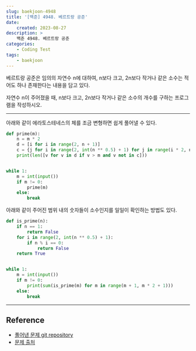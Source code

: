 ```yaml
---
slug: baekjoon-4948
title: '[백준] 4948. 베르트랑 공준'
date:
    created: 2023-08-27
description: >
    백준 4948. 베르트랑 공준
categories:
    - Coding Test
tags:
    - baekjoon
---
```


베르트랑 공준은 임의의 자연수 n에 대하여, n보다 크고, 2n보다 작거나 같은 소수는 적어도 하나 존재한다는 내용을 담고 있다.  

자연수 n이 주어졌을 때, n보다 크고, 2n보다 작거나 같은 소수의 개수를 구하는 프로그램을 작성하시오.  

<!-- more -->

---

아래와 같이 에라토스테네스의 체를 조금 변형하면 쉽게 풀어낼 수 있다.  

```python
def prime(m):
    n = m * 2
    d = [i for i in range(2, n + 1)]
    c = {j for i in range(2, int(n ** 0.5) + 1) for j in range(i * 2, n + i, i)}
    print(len([v for v in d if v > m and v not in c]))


while 1:
    m = int(input())
    if m != 0:
        prime(m)
    else:
        break
```

아래와 같이 주어진 범위 내의 숫자들이 소수인지를 일일이 확인하는 방법도 있다.  

```python
def is_prime(n):
    if n == 1:
        return False
    for i in range(2, int(n ** 0.5) + 1):
        if n % i == 0:
            return False
    return True


while 1:
    m = int(input())
    if m != 0:
        print(sum(is_prime(m) for m in range(m + 1, m * 2 + 1)))
    else:
        break
```

---
## Reference
- [풀어낸 문제 git repository](https://github.com/djccnt15/coding_test)
- [문제 출처](https://www.acmicpc.net/problem/4948)
